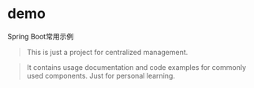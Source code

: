 # demo
Spring Boot常用示例

> This is just a project for centralized management.



> It contains usage documentation and code examples for commonly used components.
> Just for personal learning.
